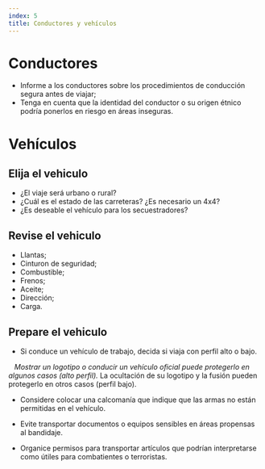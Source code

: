 ```yaml
---
index: 5
title: Conductores y vehículos
---
```

# Conductores

*   Informe a los conductores sobre los procedimientos de conducción segura antes de viajar;
*   Tenga en cuenta que la identidad del conductor o su origen étnico podría ponerlos en riesgo en áreas inseguras.

# Vehículos

## Elija el vehiculo

*   ¿El viaje será urbano o rural?
*   ¿Cuál es el estado de las carreteras? ¿Es necesario un 4x4?
*   ¿Es deseable el vehículo para los secuestradores?

## Revise el vehiculo

*   Llantas;
*   Cinturon de seguridad;
*   Combustible;
*   Frenos;
*   Aceite;
*   Dirección;
*   Carga.

## Prepare el vehiculo

*   Si conduce un vehículo de trabajo, decida si viaja con perfil alto o bajo.

   *Mostrar un logotipo o conducir un vehículo oficial puede protegerlo en algunos casos (alto perfil).* La ocultación de su logotipo y la fusión pueden protegerlo en otros casos (perfil bajo).

*   Considere colocar una calcomanía que indique que las armas no están permitidas en el vehículo.

*   Evite transportar documentos o equipos sensibles en áreas propensas al bandidaje.

*   Organice permisos para transportar artículos que podrían interpretarse como útiles para combatientes o terroristas.